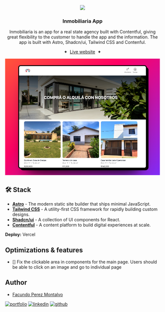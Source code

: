 <div align="center">
    <img src="public/favicon.ico" height="50px" width="auto" /> 
<h3>
 Inmobiliaria App
</h3>
<p>
Inmobiliaria is an app for a real state agency built with Contentful, giving great flexibility to the customer to handle the app and the information. The app is built with Astro, Shadcn/ui, Tailwind CSS and Contenful.
</p>

<span>&nbsp;✦&nbsp;</span>
<a href="https://inmobiliaria.facupm.dev">Live website</a>
<span>&nbsp;✦&nbsp;</span>

![App Screenshot](./public/screenshot.png)

</div>

## 🛠️ Stack

- [**Astro**](https://astro.build/) - The modern static site builder that ships minimal JavaScript.
- [**Tailwind CSS**](https://tailwindcss.com/) - A utility-first CSS framework for rapidly building custom designs.
- [**Shadcn/ui**](https://ui.shadcn.com/) - A collection of UI components for React.
- [**Contentful**](https://www.contentful.com/) - A content platform to build digital experiences at scale.

**Deploy:** Vercel

## Optimizations & features

- [] Fix the clickable area in components for the main page. Users should be able to click on an image and go to individual page

## Author

- [Facundo Perez Montalvo](https://facuperezm.vercel.app)

[![portfolio](https://img.shields.io/badge/my_portfolio-000?style=for-the-badge&logo=ko-fi&logoColor=white)](https://facuperezm.vercel.app/)
[![linkedin](https://img.shields.io/badge/linkedin-0A66C2?style=for-the-badge&logo=linkedin&logoColor=white)](https://www.linkedin.com/in/facuperezm/)
[![github](https://img.shields.io/badge/github-555?style=for-the-badge&logo=github&logoColor=white)](https://github.com/facuperezm)
